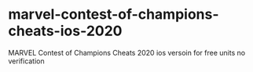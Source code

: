 # marvel-contest-of-champions-cheats-ios-2020
MARVEL Contest of Champions Cheats 2020 ios versoin for free units no verification
